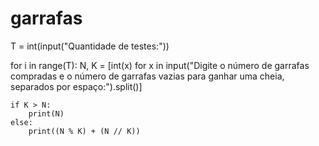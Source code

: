# garrafas

T = int(input("Quantidade de testes:"))

for i in range(T):
    N, K = [int(x) for x in input("Digite o número de garrafas compradas e o número de garrafas vazias para ganhar uma cheia, separados por espaço:").split()]
    
    if K > N:
        print(N)
    else:
        print((N % K) + (N // K))

